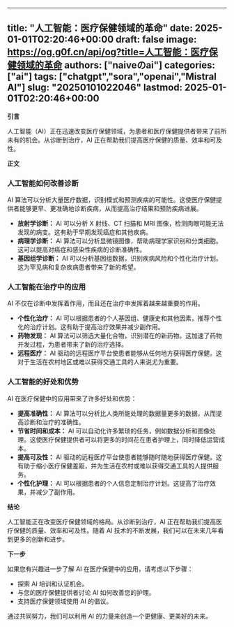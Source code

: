 
---
title: "人工智能：医疗保健领域的革命"
date: 2025-01-01T02:20:46+00:00
draft: false
image: https://og.g0f.cn/api/og?title=人工智能：医疗保健领域的革命
authors: ["naiveのai"]
categories: ["ai"]
tags: ["chatgpt","sora","openai","Mistral AI"]
slug: "20250101022046"
lastmod: 2025-01-01T02:20:46+00:00
---
**引言**

人工智能（AI）正在迅速改变医疗保健领域，为患者和医疗保健提供者带来了前所未有的机会。从诊断到治疗，AI 正在帮助我们提高医疗保健的质量、效率和可及性。

**正文**

### 人工智能如何改善诊断

AI 算法可以分析大量医疗数据，识别模式和预测疾病的可能性。这使医疗保健提供者能够更早、更准确地诊断疾病，从而提高治疗结果和预防疾病进展。

- **放射学诊断：** AI 可以分析 X 射线、CT 扫描和 MRI 图像，检测肉眼可能无法发现的病变。这有助于早期发现癌症和其他疾病。
- **病理学诊断：** AI 算法可以分析显微镜图像，帮助病理学家识别和分类细胞。这可以提高对癌症和感染性疾病的诊断准确性。
- **基因组学诊断：** AI 可以分析基因组数据，识别疾病风险和个性化治疗计划。这为罕见病和复杂疾病患者带来了新的希望。

### 人工智能在治疗中的应用

AI 不仅在诊断中发挥着作用，而且还在治疗中发挥着越来越重要的作用。

- **个性化治疗：** AI 可以根据患者的个人基因组、健康史和其他因素，推荐个性化的治疗计划。这有助于提高治疗效果并减少副作用。
- **药物发现：** AI 算法可以筛选大量化合物，识别潜在的新药物。这加速了药物开发过程，为患者带来了新的治疗选择。
- **远程医疗：** AI 驱动的远程医疗平台使患者能够从任何地方获得医疗保健。这对于生活在农村地区或难以获得交通工具的人来说尤为重要。

### 人工智能的好处和优势

AI 在医疗保健中的应用带来了许多好处和优势：

- **提高准确性：** AI 算法可以分析比人类所能处理的数据量更多的数据，从而提高诊断和治疗的准确性。
- **节省时间和成本：** AI 可以自动化许多繁琐的任务，例如数据分析和图像处理。这使医疗保健提供者可以将更多的时间花在患者护理上，同时降低运营成本。
- **提高可及性：** AI 驱动的远程医疗平台使患者能够随时随地获得医疗保健。这有助于缩小医疗保健差距，并为生活在农村或难以获得交通工具的人提供服务。
- **个性化护理：** AI 可以根据患者的个人信息定制治疗计划。这提高了治疗效果，并减少了副作用。

**结论**

人工智能正在改变医疗保健领域的格局。从诊断到治疗，AI 正在帮助我们提高医疗保健的质量、效率和可及性。随着 AI 技术的不断发展，我们可以在未来几年看到更多的创新和进步。

**下一步**

如果您有兴趣进一步了解 AI 在医疗保健中的应用，请考虑以下步骤：

- 探索 AI 培训和认证机会。
- 与您的医疗保健提供者讨论 AI 如何改善您的护理。
- 支持医疗保健领域使用 AI 的倡议。

通过共同努力，我们可以利用 AI 的力量来创造一个更健康、更美好的未来。